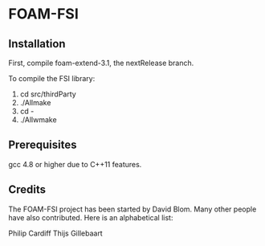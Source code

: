 FOAM-FSI
========

Installation
-----------

First, compile foam-extend-3.1, the nextRelease branch.

To compile the FSI library:

1. cd src/thirdParty
2. ./Allmake
3. cd -
4. ./Allwmake

Prerequisites
-----------

gcc 4.8 or higher due to C++11 features.

Credits
-----------

The FOAM-FSI project has been started by David Blom. Many other people have also contributed. Here is an alphabetical list:

Philip Cardiff
Thijs Gillebaart
